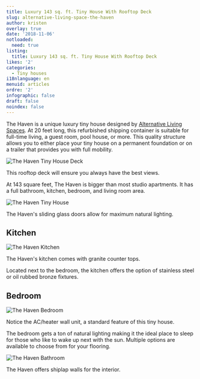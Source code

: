 ```yaml
---
title: Luxury 143 sq. ft. Tiny House With Rooftop Deck
slug: alternative-living-space-the-haven
author: kristen
overlay: true
date: '2018-11-06'
notloaded:
  need: true
listing:
  title: Luxury 143 sq. ft. Tiny House With Rooftop Deck
likes: '2'
categories:
  - Tiny houses
i18nlanguage: en
menuid: articles
ordre: '2'
infographic: false
draft: false
noindex: false
---
```



The Haven is a unique luxury tiny house designed by [Alternative Living Spaces](https://www.alternativelivingspaces.com/). At 20 feet long, this refurbished shipping container is suitable for full-time living, a guest room, pool house, or more. This quality structure allows you to either place your tiny house on a permanent foundation or on a trailer that provides you with full mobility.  

![The Haven Tiny House Deck](/img/deck-2-thehaven.jpeg)

<span class="figcaption">This rooftop deck will ensure you always have the best views. </span>

At 143 square feet, The Haven is bigger than most studio apartments. It has a full bathroom, kitchen, bedroom, and living room area. 

![The Haven Tiny House](/img/tiny-house-1-thehaven.jpeg)

<span class="figcaption"> The Haven's sliding glass doors allow for maximum natural lighting. </span>

## Kitchen

![The Haven Kitchen](/img/kitchen-1-thehaven.jpeg)

<span class="figcaption"> The Haven's kitchen comes with granite counter tops. </span>

Located next to the bedroom, the kitchen offers the option of stainless steel or oil rubbed bronze fixtures. 

## Bedroom

![The Haven Bedroom](/img/bedroom-1-thehaven.jpg)

<span class="figcaption"> Notice the AC/heater wall unit, a standard feature of this tiny house. </span>

The bedroom gets a ton of natural lighting making it the ideal place to sleep for those who like to wake up next with the sun. Multiple options are available to choose from for your flooring.

![The Haven Bathroom](/img/bedroom-2-thehaven.jpeg)

<span class="figcaption"> The Haven offers shiplap walls for the interior. </span>
